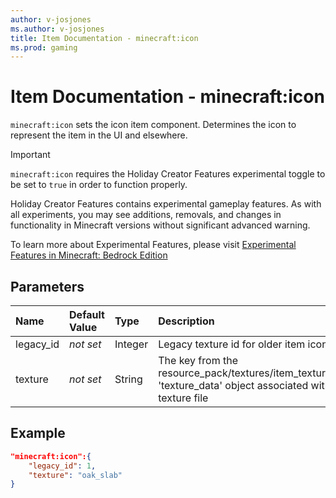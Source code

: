 ```yaml
---
author: v-josjones
ms.author: v-josjones
title: Item Documentation - minecraft:icon
ms.prod: gaming
---
```


# Item Documentation - minecraft:icon

`minecraft:icon` sets the icon item component. Determines the icon to represent the item in the UI and elsewhere.

>[!IMPORTANT]
> `minecraft:icon` requires the Holiday Creator Features experimental toggle to be set to `true` in order to function properly.
>
>Holiday Creator Features contains experimental gameplay features. As with all experiments, you may see additions, removals, and changes in functionality in Minecraft versions without significant advanced warning.
>
>To learn more about Experimental Features, please visit [Experimental Features in Minecraft: Bedrock Edition](../../../../../Documents/ExperimentalFeaturesToggle.md)

## Parameters

|Name |Default Value  |Type  |Description  |
|:----------|:----------|:----------|:----------|
|legacy_id| *not set*| Integer| Legacy texture id for older item icons|
|texture| *not set*| String| The key from the resource_pack/textures/item_texture.json 'texture_data' object associated with the texture file|

## Example

```json
"minecraft:icon":{
    "legacy_id": 1,
    "texture": "oak_slab"
}
```
